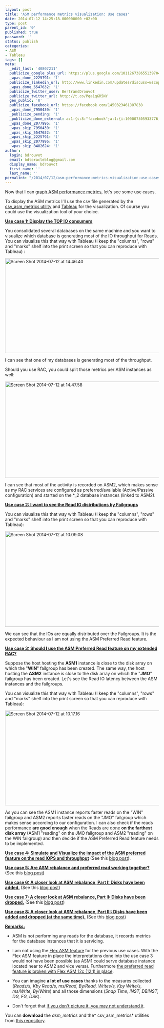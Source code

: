 ```yaml
---
layout: post
title: 'ASM performance metrics visualization: Use cases'
date: 2014-07-12 14:25:18.000000000 +02:00
type: post
parent_id: '0'
published: true
password: ''
status: publish
categories:
- ASM
- Tableau
tags: []
meta:
  _edit_last: '40807211'
  publicize_google_plus_url: https://plus.google.com/101126738655139704850/posts/RqzLvRmsgtn
  _wpas_done_2225791: '1'
  publicize_linkedin_url: http://www.linkedin.com/updates?discuss=&scope=16310177&stype=M&topic=5893716556868775936&type=U&a=NE1U
  _wpas_done_5547632: '1'
  publicize_twitter_user: BertrandDrouvot
  publicize_twitter_url: http://t.co/Pqa1qGR5NY
  geo_public: '0'
  publicize_facebook_url: https://facebook.com/1450323461887838
  _wpas_done_7950430: '1'
  _publicize_pending: '1'
  _publicize_done_external: a:1:{s:8:"facebook";a:1:{i:100007305933776;b:1;}}
  _wpas_done_2077996: '1'
  _wpas_skip_7950430: '1'
  _wpas_skip_5547632: '1'
  _wpas_skip_2225791: '1'
  _wpas_skip_2077996: '1'
  _wpas_skip_8482624: '1'
author:
  login: bdrouvot
  email: bdtoracleblog@gmail.com
  display_name: bdrouvot
  first_name: ''
  last_name: ''
permalink: "/2014/07/12/asm-performance-metrics-visualization-use-cases/"
---
```


Now that I can [graph ASM performance metrics](http://bdrouvot.wordpress.com/2014/07/08/graphing-asm-performance-metrics/ "Graphing ASM performance metrics"), let's see some use cases.

To display the ASM metrics I'll use the csv file generated by the [csv\_asm\_metrics utility](http://bdrouvot.wordpress.com/2014/07/08/graphing-asm-performance-metrics/ "Graphing ASM performance metrics") and [Tableau](http://www.tableausoftware.com/public//community) for the visualization. Of course you could use the visualization tool of your choice.

**<span style="text-decoration:underline;">Use case 1: Display the TOP IO consumers</span>**

You consolidated several databases on the same machine and you want to visualize which database is generating most of the IO throughput for Reads. You can visualize this that way with Tableau (I keep the "columns", "rows" and "marks" shelf into the print screen so that you can reproduce with Tableau) :

<img src="{{ site.baseurl }}/assets/images/screen-shot-2014-07-12-at-14-46-40.png" class="aligncenter size-full wp-image-2083" width="640" height="310" alt="Screen Shot 2014-07-12 at 14.46.40" />

I can see that one of my databases is generating most of the throughput.

Should you use RAC, you could split those metrics per ASM instances as well:

<img src="{{ site.baseurl }}/assets/images/screen-shot-2014-07-12-at-14-47-58.png" class="aligncenter size-full wp-image-2084" width="640" height="315" alt="Screen Shot 2014-07-12 at 14.47.58" />

I can see that most of the activity is recorded on ASM2, which makes sense as my RAC services are configured as preferred/available (Active/Passive configuration) and started on the \*\_2 database instances (linked to ASM2).

**<span style="text-decoration:underline;">Use case 2: I want to see the Read IO distributions by Failgroups</span>**

You can visualize this that way with Tableau (I keep the "columns", "rows" and "marks" shelf into the print screen so that you can reproduce with Tableau):

<img src="{{ site.baseurl }}/assets/images/screen-shot-2014-07-12-at-10-09-08.png" class="aligncenter size-full wp-image-2071" width="640" height="312" alt="Screen Shot 2014-07-12 at 10.09.08" />

We can see that the IOs are equally distributed over the Failgroups. It is the expected behaviour as I am not using the ASM Preferred Read feature.

<span style="text-decoration:underline;">**Use case 3: Should I use the ASM Preferred Read feature on my extended RAC?**</span>

Suppose the host hosting the **ASM1** instance is close to the disk array on which the "**WIN**" failgroup has been created. The same way, the host hosting the **ASM2** instance is close to the disk array on which the "**JMO**" failgroup has been created. Let's see the Read IO latency between the ASM instances and the failgroups.

You can visualize this that way with Tableau (I keep the "columns", "rows" and "marks" shelf into the print screen so that you can reproduce with Tableau):

<img src="{{ site.baseurl }}/assets/images/screen-shot-2014-07-12-at-10-17-16.png" class="aligncenter size-full wp-image-2073" width="640" height="310" alt="Screen Shot 2014-07-12 at 10.17.16" />

As you can see the ASM1 instance reports faster reads on the "WIN" failgroup and ASM2 reports faster reads on the "JMO" failgroup which makes sense according to our configuration. I can also check if the reads performance **are good enough** when the Reads are done **on the farthest disk array** (ASM1 "reading" on the JMO failgroup and ASM2 "reading" on the WIN failgroup) and then decide if the ASM Preferred Read feature needs to be implemented.

<span style="text-decoration:underline;">**Use case 4: Simulate and Visualize the impact of the ASM preferred feature on the read IOPS and throughput**</span> (See this [blog post](http://bdrouvot.wordpress.com/2014/08/11/simulate-and-visualize-the-impact-of-the-asm-preferred-feature-on-the-read-iops-and-throughput/ "Simulate and Visualize the impact of the ASM preferred feature on the read IOPS and throughput")).

<span style="text-decoration:underline;">**Use case 5: Are ASM rebalance and preferred read working together?**</span> (See this [blog post](http://bdrouvot.wordpress.com/2014/08/22/are-asm-rebalance-and-preferred-read-working-together/ "Are ASM rebalance and preferred read working together?"))

<span style="text-decoration:underline;">**Use case 6: A closer look at ASM rebalance, Part I: Disks have been added.**</span> (See this [blog post](http://bdrouvot.wordpress.com/2014/08/25/a-closer-look-at-asm-rebalance-part-i-disks-have-been-added/ "A closer look at ASM rebalance, Part I: Disks have been added"))

<span style="text-decoration:underline;">**Use case 7: A closer look at ASM rebalance, Part II: Disks have been dropped.**</span> (See this [blog post](http://bdrouvot.wordpress.com/2014/09/01/a-closer-look-at-asm-rebalance-part-ii-disks-have-been-dropped/ "A closer look at ASM rebalance, Part II: Disks have been dropped"))

<span style="text-decoration:underline;">**Use case 8: A closer look at ASM rebalance, Part III: Disks have been added and dropped (at the same time).**</span> (See this [blog post](http://bdrouvot.wordpress.com/2014/09/01/a-closer-look-at-asm-rebalance-part-iii-disks-have-been-added-and-dropped-at-the-same-time/ "A closer look at ASM rebalance, Part III: Disks have been added and dropped (at the same time)"))

<span style="text-decoration:underline;">**Remarks:**</span>

-   ASM is not performing any reads for the database, it records metrics for the database instances that it is servicing.

<!-- -->

-   I am not using the [Flex ASM feature](http://www.oracle.com/technetwork/products/cloud-storage/oracle-12c-asm-overview-1965430.pdf) for the previous use cases. With the Flex ASM feature in place the interpretations done into the use case 3 would not have been possible (as ASM1 could serve database instance located near to ASM2 and vice versa). Furthermore [the preferred read feature is broken with Flex ASM 12c (12.1) in place](http://bdrouvot.wordpress.com/2013/07/02/flex-asm-12c-12-1-and-extended-rac-be-careful-to-unpreferred-read/ "Flex ASM 12c (12.1) and Extended Rac: be careful to “unpreferred” read !").

<!-- -->

-   You can imagine **a lot of use cases** thanks to the measures collected (*Reads/s, Kby Read/s, ms/Read, By/Read, Writes/s, Kby Write/s, ms/Write, By/Write*) and all those dimensions (*Snap Time, INST, DBINST, DG, FG, DSK*).

<!-- -->

-   Don't forget that [If you don't picture it, you may not understand it](http://www.oraclerealworld.com/if-i-cant-picture-it-i-cant-understand-it/).

You can **download** the *asm\_metrics* and the* csv\_asm\_metrics* utilities from [this repository](https://docs.google.com/folderview?id=0B7Jf_4JdsptpRHdyOWk1VTdUdEU).
